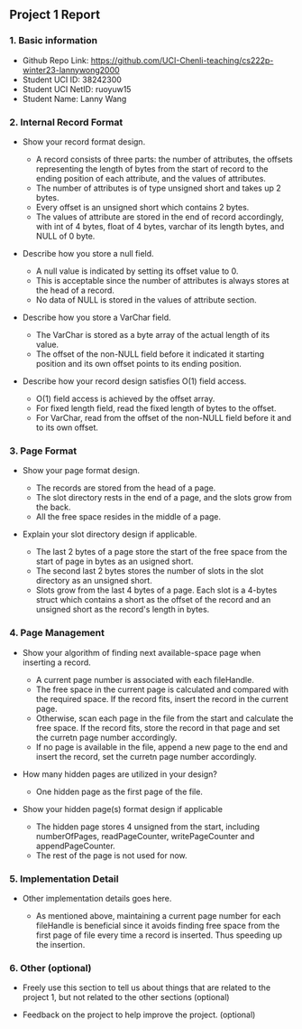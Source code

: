 ## Project 1 Report


### 1. Basic information
 - Github Repo Link: https://github.com/UCI-Chenli-teaching/cs222p-winter23-lannywong2000
 - Student UCI ID: 38242300
 - Student UCI NetID: ruoyuw15
 - Student Name: Lanny Wang


### 2. Internal Record Format
- Show your record format design.

    - A record consists of three parts: the number of attributes, the offsets representing the length of bytes from the start of record to the ending position of each attribute, and the values of attributes. 
    - The number of attributes is of type unsigned short and takes up 2 bytes. 
    - Every offset is an unsigned short which contains 2 bytes. 
    - The values of attribute are stored in the end of record accordingly, with int of 4 bytes, float of 4 bytes, varchar of its length bytes, and NULL of 0 byte.

- Describe how you store a null field.

    - A null value is indicated by setting its offset value to 0. 
    - This is acceptable since the number of attributes is always stores at the head of a record. 
    - No data of NULL is stored in the values of attribute section.

- Describe how you store a VarChar field.

    - The VarChar is stored as a byte array of the actual length of its value. 
    - The offset of the non-NULL field before it indicated it starting position and its own offset points to its ending position.

- Describe how your record design satisfies O(1) field access.

    - O(1) field access is achieved by the offset array. 
    - For fixed length field, read the fixed length of bytes to the offset. 
    - For VarChar, read from the offset of the non-NULL field before it and to its own offset.

### 3. Page Format
- Show your page format design.

    - The records are stored from the head of a page.
    - The slot directory rests in the end of a page, and the slots grow from the back.
    - All the free space resides in the middle of a page. 

- Explain your slot directory design if applicable.

    - The last 2 bytes of a page store the start of the free space from the start of page in bytes as an usigned short.
    - The second last 2 bytes stores the number of slots in the slot directory as an unsigned short.
    - Slots grow from the last 4 bytes of a page. Each slot is a 4-bytes struct which contains a short as the offset of the record and an unsigned short as the record's length in bytes.

### 4. Page Management
- Show your algorithm of finding next available-space page when inserting a record.

    - A current page number is associated with each fileHandle.
    - The free space in the current page is calculated and compared with the required space. If the record fits, insert the record in the current page.
    - Otherwise, scan each page in the file from the start and calculate the free space. If the record fits, store the record in that page and set the curretn page number accordingly.
    - If no page is available in the file, append a new page to the end and insert the record, set the curretn page number accordingly.

- How many hidden pages are utilized in your design?

    - One hidden page as the first page of the file.

- Show your hidden page(s) format design if applicable

    - The hidden page stores 4 unsigned from the start, including numberOfPages, readPageCounter, writePageCounter and appendPageCounter. 
    - The rest of the page is not used for now.

### 5. Implementation Detail
- Other implementation details goes here.

  - As mentioned above, maintaining a current page number for each fileHandle is beneficial since it avoids finding free space from the first page of file every time a record is inserted. Thus speeding up the insertion. 

### 6. Other (optional)
- Freely use this section to tell us about things that are related to the project 1, but not related to the other sections (optional)



- Feedback on the project to help improve the project. (optional)